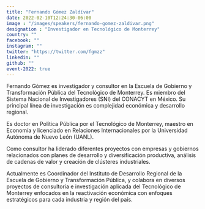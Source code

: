 ```yaml
---
title: "Fernando Gómez Zaldívar"
date: 2022-02-10T12:24:30-06:00
image : "/images/speakers/fernando-gomez-zaldivar.png"
designation : "Investigador en Tecnológico de Monterrey"
country: ""
facebook: ""
instagram: ""
twitter: "https://twitter.com/fgmzz"
linkedin: ""
github: ""
event-2022: true
---
```


Fernando Gómez es investigador y consultor en la Escuela de Gobierno y Transformación Pública del Tecnológico de Monterrey. Es miembro del Sistema Nacional de Investigadores (SNI) del CONACYT en México. Su principal línea de investigación es complejidad económica y desarrollo regional.

Es doctor en Política Pública por el Tecnológico de Monterrey, maestro en Economía y licenciado en Relaciones Internacionales por la Universidad Autónoma de Nuevo León (UANL). 

Como consultor ha liderado diferentes proyectos con empresas y gobiernos relacionados con planes de desarrollo y diversificación productiva, análisis de cadenas de valor y creación de clústeres industriales. 

Actualmente es Coordinador del Instituto de Desarrollo Regional de la Escuela de Gobierno y Transformación Pública, y colabora en diversos proyectos de consultoría e investigación aplicada del Tecnológico de Monterrey enfocados en la reactivación económica con enfoques estratégicos para cada industria y región del país.